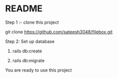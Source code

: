 # README

Step 1 :- clone this project

git clone https://github.com/sateesh3048/filebox.git

Step 2: Set up database

1) rails db:create

2) rails db:migrate

You are ready to use this project

